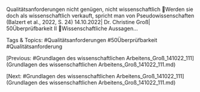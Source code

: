 Qualitätsanforderungen nicht genügen, nicht wissenschaftlich
Werden sie doch als wissenschaftlich verkauft, spricht man von Pseudowissenschaften
(Balzert et al., 2022, S. 24)
14.10.2022| Dr. Christine Groß| 50Überprüfbarkeit II
Wissenschaftliche Aussagen…

   Tags & Topics:
   #Qualitätsanforderungen
   #50Überprüfbarkeit
   #Qualitätsanforderung

[Previous: #Grundlagen des wissenschaftlichen Arbeitens_Groß_141022_111](Grundlagen des wissenschaftlichen Arbeitens_Groß_141022_111.md)

[Next: #Grundlagen des wissenschaftlichen Arbeitens_Groß_141022_111](Grundlagen des wissenschaftlichen Arbeitens_Groß_141022_111.md)